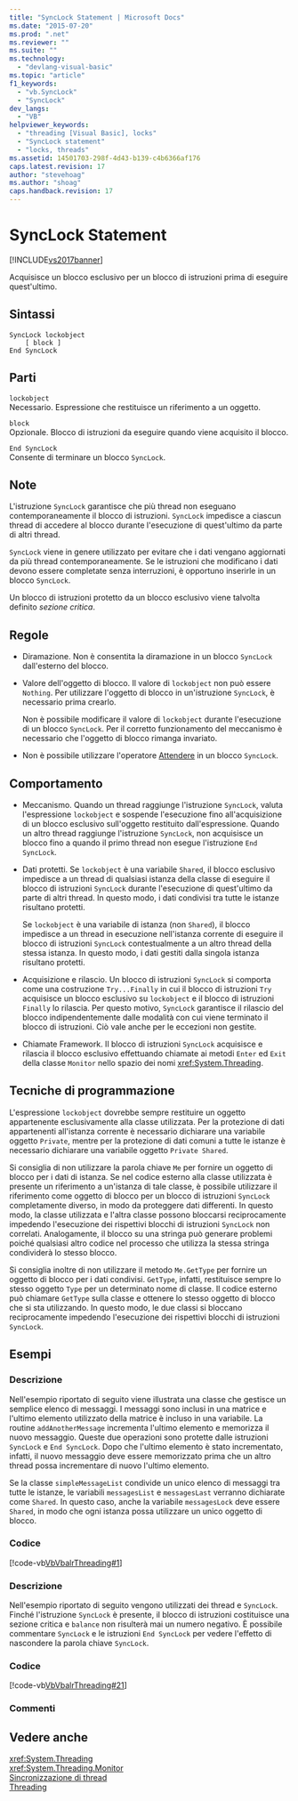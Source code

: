 ```yaml
---
title: "SyncLock Statement | Microsoft Docs"
ms.date: "2015-07-20"
ms.prod: ".net"
ms.reviewer: ""
ms.suite: ""
ms.technology: 
  - "devlang-visual-basic"
ms.topic: "article"
f1_keywords: 
  - "vb.SyncLock"
  - "SyncLock"
dev_langs: 
  - "VB"
helpviewer_keywords: 
  - "threading [Visual Basic], locks"
  - "SyncLock statement"
  - "locks, threads"
ms.assetid: 14501703-298f-4d43-b139-c4b6366af176
caps.latest.revision: 17
author: "stevehoag"
ms.author: "shoag"
caps.handback.revision: 17
---
```

# SyncLock Statement
[!INCLUDE[vs2017banner](../../../visual-basic/developing-apps/includes/vs2017banner.md)]

Acquisisce un blocco esclusivo per un blocco di istruzioni prima di eseguire quest'ultimo.  
  
## Sintassi  
  
```  
SyncLock lockobject  
    [ block ]  
End SyncLock  
```  
  
## Parti  
 `lockobject`  
 Necessario.  Espressione che restituisce un riferimento a un oggetto.  
  
 `block`  
 Opzionale.  Blocco di istruzioni da eseguire quando viene acquisito il blocco.  
  
 `End SyncLock`  
 Consente di terminare un blocco `SyncLock`.  
  
## Note  
 L'istruzione `SyncLock` garantisce che più thread non eseguano contemporaneamente il blocco di istruzioni.  `SyncLock` impedisce a ciascun thread di accedere al blocco durante l'esecuzione di quest'ultimo da parte di altri thread.  
  
 `SyncLock` viene in genere utilizzato per evitare che i dati vengano aggiornati da più thread contemporaneamente.  Se le istruzioni che modificano i dati devono essere completate senza interruzioni, è opportuno inserirle in un blocco `SyncLock`.  
  
 Un blocco di istruzioni protetto da un blocco esclusivo viene talvolta definito *sezione critica*.  
  
## Regole  
  
-   Diramazione.  Non è consentita la diramazione in un blocco `SyncLock` dall'esterno del blocco.  
  
-   Valore dell'oggetto di blocco.  Il valore di `lockobject` non può essere `Nothing`.  Per utilizzare l'oggetto di blocco in un'istruzione `SyncLock`, è necessario prima crearlo.  
  
     Non è possibile modificare il valore di `lockobject` durante l'esecuzione di un blocco `SyncLock`.  Per il corretto funzionamento del meccanismo è necessario che l'oggetto di blocco rimanga invariato.  
  
-   Non è possibile utilizzare l'operatore [Attendere](../../../visual-basic/language-reference/operators/await-operator.md) in un blocco `SyncLock`.  
  
## Comportamento  
  
-   Meccanismo.  Quando un thread raggiunge l'istruzione `SyncLock`, valuta l'espressione `lockobject` e sospende l'esecuzione fino all'acquisizione di un blocco esclusivo sull'oggetto restituito dall'espressione.  Quando un altro thread raggiunge l'istruzione `SyncLock`, non acquisisce un blocco fino a quando il primo thread non esegue l'istruzione `End SyncLock`.  
  
-   Dati protetti.  Se `lockobject` è una variabile `Shared`, il blocco esclusivo impedisce a un thread di qualsiasi istanza della classe di eseguire il blocco di istruzioni `SyncLock` durante l'esecuzione di quest'ultimo da parte di altri thread.  In questo modo, i dati condivisi tra tutte le istanze risultano protetti.  
  
     Se `lockobject` è una variabile di istanza \(non `Shared`\), il blocco impedisce a un thread in esecuzione nell'istanza corrente di eseguire il blocco di istruzioni `SyncLock` contestualmente a un altro thread della stessa istanza.  In questo modo, i dati gestiti dalla singola istanza risultano protetti.  
  
-   Acquisizione e rilascio.  Un blocco di istruzioni `SyncLock` si comporta come una costruzione `Try...Finally` in cui il blocco di istruzioni `Try` acquisisce un blocco esclusivo su `lockobject` e il blocco di istruzioni `Finally` lo rilascia.  Per questo motivo, `SyncLock` garantisce il rilascio del blocco indipendentemente dalle modalità con cui viene terminato il blocco di istruzioni.  Ciò vale anche per le eccezioni non gestite.  
  
-   Chiamate Framework.  Il blocco di istruzioni `SyncLock` acquisisce e rilascia il blocco esclusivo effettuando chiamate ai metodi `Enter` ed `Exit` della classe `Monitor` nello spazio dei nomi <xref:System.Threading>.  
  
## Tecniche di programmazione  
 L'espressione `lockobject` dovrebbe sempre restituire un oggetto appartenente esclusivamente alla classe utilizzata.  Per la protezione di dati appartenenti all'istanza corrente è necessario dichiarare una variabile oggetto `Private`, mentre per la protezione di dati comuni a tutte le istanze è necessario dichiarare una variabile oggetto `Private Shared`.  
  
 Si consiglia di non utilizzare la parola chiave `Me` per fornire un oggetto di blocco per i dati di istanza.  Se nel codice esterno alla classe utilizzata è presente un riferimento a un'istanza di tale classe, è possibile utilizzare il riferimento come oggetto di blocco per un blocco di istruzioni `SyncLock` completamente diverso, in modo da proteggere dati differenti.  In questo modo, la classe utilizzata e l'altra classe possono bloccarsi reciprocamente impedendo l'esecuzione dei rispettivi blocchi di istruzioni `SyncLock` non correlati.  Analogamente, il blocco su una stringa può generare problemi poiché qualsiasi altro codice nel processo che utilizza la stessa stringa condividerà lo stesso blocco.  
  
 Si consiglia inoltre di non utilizzare il metodo `Me.GetType` per fornire un oggetto di blocco per i dati condivisi.  `GetType`, infatti, restituisce sempre lo stesso oggetto `Type` per un determinato nome di classe.  Il codice esterno può chiamare `GetType` sulla classe e ottenere lo stesso oggetto di blocco che si sta utilizzando.  In questo modo, le due classi si bloccano reciprocamente impedendo l'esecuzione dei rispettivi blocchi di istruzioni `SyncLock`.  
  
## Esempi  
  
### Descrizione  
 Nell'esempio riportato di seguito viene illustrata una classe che gestisce un semplice elenco di messaggi.  I messaggi sono inclusi in una matrice e l'ultimo elemento utilizzato della matrice è incluso in una variabile.  La routine `addAnotherMessage` incrementa l'ultimo elemento e memorizza il nuovo messaggio.  Queste due operazioni sono protette dalle istruzioni `SyncLock` e `End SyncLock`. Dopo che l'ultimo elemento è stato incrementato, infatti, il nuovo messaggio deve essere memorizzato prima che un altro thread possa incrementare di nuovo l'ultimo elemento.  
  
 Se la classe `simpleMessageList` condivide un unico elenco di messaggi tra tutte le istanze, le variabili `messagesList` e `messagesLast` verranno dichiarate come `Shared`.  In questo caso, anche la variabile `messagesLock` deve essere `Shared`, in modo che ogni istanza possa utilizzare un unico oggetto di blocco.  
  
### Codice  
 [!code-vb[VbVbalrThreading#1](../../../visual-basic/language-reference/statements/codesnippet/VisualBasic/synclock-statement_1.vb)]  
  
### Descrizione  
 Nell'esempio riportato di seguito vengono utilizzati dei thread e `SyncLock`.  Finché l'istruzione `SyncLock` è presente, il blocco di istruzioni costituisce una sezione critica e `balance` non risulterà mai un numero negativo.  È possibile commentare `SyncLock` e le istruzioni `End SyncLock` per vedere l'effetto di nascondere la parola chiave `SyncLock`.  
  
### Codice  
 [!code-vb[VbVbalrThreading#21](../../../visual-basic/language-reference/statements/codesnippet/VisualBasic/synclock-statement_2.vb)]  
  
### Commenti  
  
## Vedere anche  
 <xref:System.Threading>   
 <xref:System.Threading.Monitor>   
 [Sincronizzazione di thread](../Topic/Thread%20Synchronization%20\(C%23%20and%20Visual%20Basic\).md)   
 [Threading](../Topic/Threading%20\(C%23%20and%20Visual%20Basic\).md)
